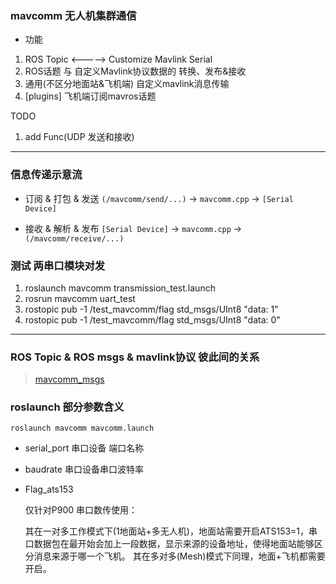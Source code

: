 
### mavcomm 无人机集群通信

- 功能 

1.  ROS Topic <-----> Customize Mavlink Serial
2.  ROS话题 与 自定义Mavlink协议数据的 转换、发布&接收
3.  通用(不区分地面站&飞机端) 自定义mavlink消息传输
4.  [plugins] 飞机端订阅mavros话题

TODO
1.  add Func(UDP 发送和接收)

--- ---
### 信息传递示意流

- 订阅 & 打包 & 发送
`(/mavcomm/send/...)` -> `mavcomm.cpp` -> `[Serial Device]`

- 接收 & 解析 & 发布
`[Serial Device]` -> `mavcomm.cpp`  -> `(/mavcomm/receive/...)`

### 测试 两串口模块对发

1. roslaunch mavcomm transmission_test.launch
2. rosrun mavcomm uart_test
3. rostopic pub -1 /test_mavcomm/flag std_msgs/UInt8 "data: 1"
4. rostopic pub -1 /test_mavcomm/flag std_msgs/UInt8 "data: 0"
--- ---
### ROS Topic & ROS msgs & mavlink协议 彼此间的关系

> [mavcomm_msgs](../mavcomm_msgs/Readme_msgs.md)


### roslaunch 部分参数含义

`roslaunch mavcomm mavcomm.launch`

  - serial_port 串口设备 端口名称

  - baudrate 串口设备串口波特率

  - Flag_ats153 

    仅针对P900 串口数传使用：
    
    其在一对多工作模式下(1地面站+多无人机)，地面站需要开启ATS153=1，串口数据包在最开始会加上一段数据，显示来源的设备地址，使得地面站能够区分消息来源于哪一个飞机。
    其在多对多(Mesh)模式下同理，地面+飞机都需要开启。
